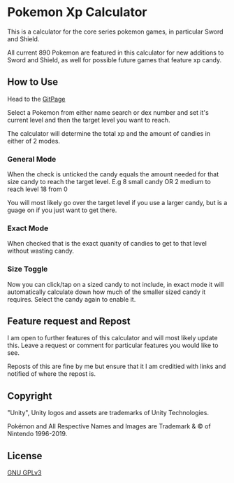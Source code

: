 # Pokemon Xp Calculator
This is a calculator for the core series pokemon games,
in particular Sword and Shield.

All current 890 Pokemon are featured in this calculator for new additions
to Sword and Shield, as well for possible future games that feature xp candy.

## How to Use
Head to the [GitPage](https://cazaman11.github.io/PokemonXpCalculator/)

Select a Pokemon from either name search or dex number
and set it's current level and then the target level 
you want to reach.

The calculator will determine the total xp and the 
amount of candies in either of 2 modes.

### General Mode
When the check is unticked the candy equals the amount
needed for that size candy to reach the target level.
E.g 8 small candy OR 2 medium to reach level 18 from 0

You will most likely go over the target level if you use
a larger candy, but is a guage on if you just want to get
there.

### Exact Mode
When checked that is the exact quanity of candies to get
to that level without wasting candy.

### Size Toggle
Now you can click/tap on a sized candy to not include, in
exact mode it will automatically calculate down how much
of the smaller sized candy it requires. Select the candy
again to enable it.

## Feature request and Repost
I am open to further features of this calculator and will 
most likely update this. Leave a request or comment for 
particular features you would like to see.

Reposts of this are fine by me but ensure that it I am
creditied with links and notified of where the repost is.

## Copyright
"Unity", Unity logos and assets are trademarks of Unity 
Technologies.

Pokémon and All Respective Names and Images are Trademark
 & © of Nintendo 1996-2019.

## License
[GNU GPLv3](https://choosealicense.com/licenses/gpl-3.0/)

